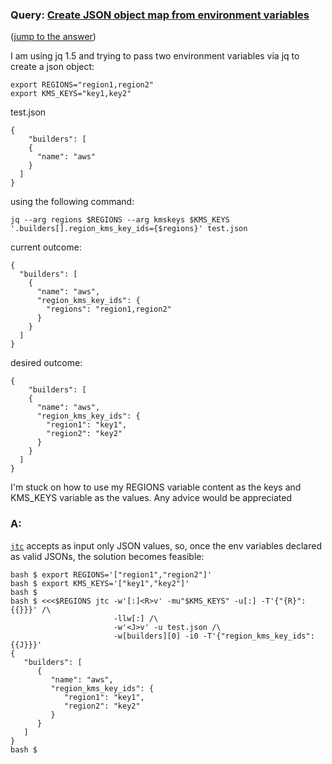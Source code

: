 ### Query: [Create JSON object map from environment variables](https://stackoverflow.com/questions/59985760/jq-create-json-object-map-from-environment-variables)
([jump to the answer](https://github.com/ldn-softdev/stackoverflow-json/blob/master/lib/Create%20JSON%20object%20map%20from%20environment%20variables.md#a))

I am using jq 1.5 and trying to pass two environment variables via jq to create a json object:

```
export REGIONS="region1,region2"
export KMS_KEYS="key1,key2"
```

test.json
```
{
    "builders": [
    {
      "name": "aws"
    }
  ]
}
```


using the following command:
```
jq --arg regions $REGIONS --arg kmskeys $KMS_KEYS '.builders[].region_kms_key_ids={$regions}' test.json
```

current outcome:
```
{
  "builders": [
    {
      "name": "aws",
      "region_kms_key_ids": {
        "regions": "region1,region2"
      }
    }
  ]
}
```


desired outcome:
```
{
    "builders": [
    {
      "name": "aws",
      "region_kms_key_ids": {
        "region1": "key1",
        "region2": "key2"
      }
    }
  ]
}
```

I'm stuck on how to use my REGIONS variable content as the keys and KMS_KEYS variable as the values. Any advice would be appreciated

### A:
[`jtc`](https://github.com/ldn-softdev/jtc) accepts as input only JSON values, so, once the env variables declared as valid JSONs,
the solution becomes feasible:
```
bash $ export REGIONS='["region1","region2"]'
bash $ export KMS_KEYS='["key1","key2"]'
bash $ 
bash $ <<<$REGIONS jtc -w'[:]<R>v' -mu"$KMS_KEYS" -u[:] -T'{"{R}":{{}}}' /\
                       -llw[:] /\
                       -w'<J>v' -u test.json /\
                       -w[builders][0] -i0 -T'{"region_kms_key_ids":{{J}}}'
{
   "builders": [
      {
         "name": "aws",
         "region_kms_key_ids": {
            "region1": "key1",
            "region2": "key2"
         }
      }
   ]
}
bash $ 







